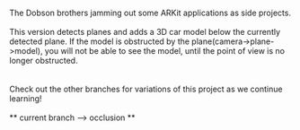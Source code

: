 <BR>
The Dobson brothers jamming out some ARKit applications as side projects.
<BR>
<BR>
This version detects planes and adds a 3D car model below the currently detected plane. If the model is obstructed by the plane(camera->plane->model), you will not be able to see the model, until the point of view is no longer obstructed.
<BR>
<BR>
<BR>
Check out the other branches for variations of this project as we continue learning!
<BR>
<BR>
** current branch --> occlusion **
